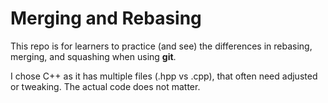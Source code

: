 # Merging and Rebasing

This repo is for learners to practice (and see) the differences in rebasing, merging, and squashing when using **git**. 

I chose C++ as it has multiple files (.hpp vs .cpp), that often need adjusted or tweaking. The actual code does not matter. 

